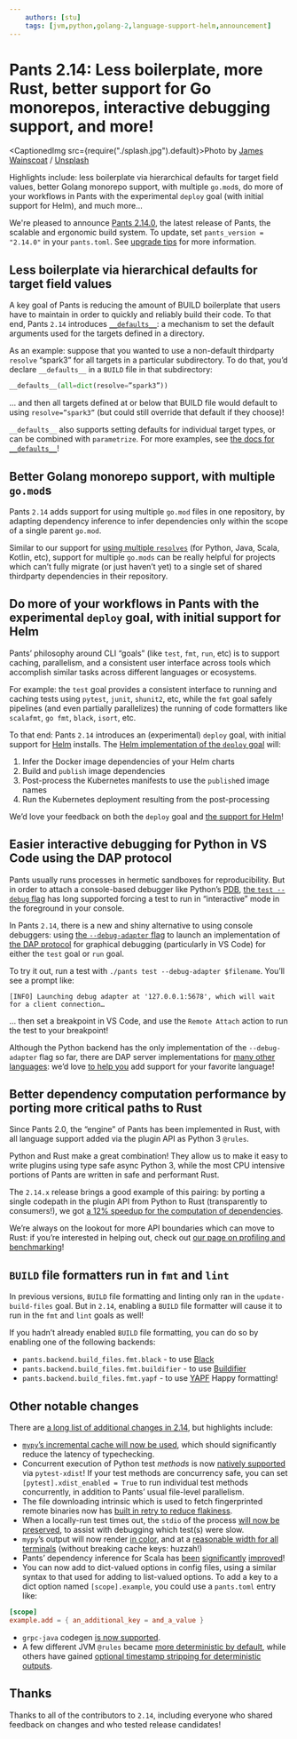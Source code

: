 ```yaml
---
    authors: [stu]
    tags: [jvm,python,golang-2,language-support-helm,announcement]
---
```


# Pants 2.14: Less boilerplate, more Rust, better support for Go monorepos, interactive debugging support, and more!

<CaptionedImg src={require("./splash.jpg").default}>Photo by [James Wainscoat](https://unsplash.com/@tumbao1949?utm_source=ghost&utm_medium=referral&utm_campaign=api-credit) / [Unsplash](https://unsplash.com/?utm_source=ghost&utm_medium=referral&utm_campaign=api-credit)</CaptionedImg>

Highlights include: less boilerplate via hierarchical defaults for target field values, better Golang monorepo support, with multiple `go.mod`s, do more of your workflows in Pants with the experimental `deploy` goal (with initial support for Helm), and much more…

<!--truncate-->

We're pleased to announce [Pants 2.14.0](https://www.pantsbuild.org/v2.14/docs), the latest release of Pants, the scalable and ergonomic build system.
To update, set `pants_version = "2.14.0"` in your `pants.toml`. See [upgrade tips](https://www.pantsbuild.org/docs/upgrade-tips) for more information.

## Less boilerplate via hierarchical defaults for target field values

A key goal of Pants is reducing the amount of BUILD boilerplate that users have to maintain in order to quickly and reliably build their code. To that end, Pants `2.14` introduces [`__defaults__`](https://www.pantsbuild.org/v2.14/docs/targets#field-default-values): a mechanism to set the default arguments used for the targets defined in a directory.

As an example: suppose that you wanted to use a non-default thirdparty `resolve` “spark3” for all targets in a particular subdirectory. To do that, you’d declare `__defaults__` in a `BUILD` file in that subdirectory:

```python
__defaults__(all=dict(resolve=”spark3”))
```

… and then all targets defined at or below that BUILD file would default to using `resolve=”spark3”` (but could still override that default if they choose)!

`__defaults__` also supports setting defaults for individual target types, or can be combined with `parametrize`. For more examples, see [the docs for `__defaults__`](https://www.pantsbuild.org/v2.14/docs/targets#field-default-values)!

## Better Golang monorepo support, with multiple `go.mod`s

Pants `2.14` adds support for using multiple `go.mod` files in one repository, by adapting dependency inference to infer dependencies only within the scope of a single parent `go.mod`.

Similar to our support for [using multiple `resolves`](https://www.pantsbuild.org/v2.14/docs/python-third-party-dependencies#user-lockfiles) (for Python, Java, Scala, Kotlin, etc), support for multiple `go.mods` can be really helpful for projects which can’t fully migrate (or just haven’t yet) to a single set of shared thirdparty dependencies in their repository.

## Do more of your workflows in Pants with the experimental `deploy` goal, with initial support for Helm

Pants’ philosophy around CLI “goals” (like `test`, `fmt`, `run`, etc) is to support caching, parallelism, and a consistent user interface across tools which accomplish similar tasks across different languages or ecosystems.

For example: the `test` goal provides a consistent interface to running and caching tests using `pytest`, `junit`, `shunit2`, etc, while the `fmt` goal safely pipelines (and even partially parallelizes) the running of code formatters like `scalafmt`, `go fmt`, `black`, `isort`, etc.

To that end: Pants `2.14` introduces an (experimental) `deploy` goal, with initial support for [Helm](https://helm.sh/) installs. The [Helm implementation of the `deploy` goal](https://www.pantsbuild.org/v2.14/docs/helm-deployments) will:

1.  Infer the Docker image dependencies of your Helm charts
2.  Build and `publish` image dependencies
3.  Post-process the Kubernetes manifests to use the `publish`ed image names
4.  Run the Kubernetes deployment resulting from the post-processing

We’d love your feedback on both the `deploy` goal and [the support for Helm](https://www.pantsbuild.org/v2.14/docs/helm-overview)!

## Easier interactive debugging for Python in VS Code using the DAP protocol

Pants usually runs processes in hermetic sandboxes for reproducibility. But in order to attach a console-based debugger like Python’s [PDB](https://docs.python.org/3/library/pdb.html), [the `test --debug` flag](https://www.pantsbuild.org/v2.14/docs/reference-test#debug) has long supported forcing a test to run in “interactive” mode in the foreground in your console.

In Pants `2.14`, there is a new and shiny alternative to using console debuggers: using [the `--debug-adapter` flag](https://www.pantsbuild.org/v2.14/docs/reference-test#debug_adapter) to launch an implementation of [the DAP protocol](https://microsoft.github.io/debug-adapter-protocol/) for graphical debugging (particularly in VS Code) for either the `test` goal or `run` goal.

To try it out, run a test with `./pants test --debug-adapter $filename`. You’ll see a prompt like:

```console
[INFO] Launching debug adapter at '127.0.0.1:5678', which will wait for a client connection…
```

… then set a breakpoint in VS Code, and use the `Remote Attach` action to run the test to your breakpoint!

Although the Python backend has the only implementation of the `--debug-adapter` flag so far, there are DAP server implementations for [many other languages](https://microsoft.github.io/debug-adapter-protocol/implementors/adapters/): we’d love [to help you](https://www.pantsbuild.org/docs/getting-help) add support for your favorite language!

## Better dependency computation performance by porting more critical paths to Rust

Since Pants 2.0, the “engine” of Pants has been implemented in Rust, with all language support added via the plugin API as Python 3 `@rules`.

Python and Rust make a great combination! They allow us to make it easy to write plugins using type safe async Python 3, while the most CPU intensive portions of Pants are written in safe and performant Rust.

The `2.14.x` release brings a good example of this pairing: by porting a single codepath in the plugin API from Python to Rust (transparently to consumers!), we got [a 12% speedup for the computation of dependencies](https://github.com/pantsbuild/pants/pull/16160).

We’re always on the lookout for more API boundaries which can move to Rust: if you’re interested in helping out, check out [our page on profiling and benchmarking](https://www.pantsbuild.org/docs/contributions-debugging)!

## `BUILD` file formatters run in `fmt` and `lint`

In previous versions, `BUILD` file formatting and linting only ran in the `update-build-files` goal. But in `2.14`, enabling a `BUILD` file formatter will cause it to run in the `fmt` and `lint` goals as well!

If you hadn’t already enabled `BUILD` file formatting, you can do so by enabling one of the following backends:

- `pants.backend.build_files.fmt.black` - to use [Black](https://black.readthedocs.io/en/stable/)
- `pants.backend.build_files.fmt.buildifier` - to use [Buildifier](https://github.com/bazelbuild/buildtools/blob/master/buildifier/README.md)
- `pants.backend.build_files.fmt.yapf` - to use [YAPF](https://github.com/google/yapf)
  Happy formatting!

## Other notable changes

There are [a long list of additional changes in 2.14](https://github.com/pantsbuild/pants/blob/main/src/python/pants/notes/2.14.x.md), but highlights include:

- [`mypy`’s incremental cache will now be used](https://github.com/pantsbuild/pants/pull/16290), which should significantly reduce the latency of typechecking.
- Concurrent execution of Python test _methods_ is now [natively supported](https://www.pantsbuild.org/v2.14/docs/python-test-goal#pytest-version-and-plugins) via `pytest-xdist`! If your test methods are concurrency safe, you can set `[pytest].xdist_enabled = True` to run individual test methods concurrently, in addition to Pants’ usual file-level parallelism.
- The file downloading intrinsic which is used to fetch fingerprinted remote binaries now has [built in retry to reduce flakiness](https://github.com/pantsbuild/pants/pull/16879).
- When a locally-run test times out, the `stdio` of the process [will now be preserved](https://github.com/pantsbuild/pants/pull/16880), to assist with debugging which test(s) were slow.
- `mypy`’s output will now render [in color](https://github.com/pantsbuild/pants/pull/16586), and at a [reasonable width for all terminals](https://github.com/pantsbuild/pants/pull/16488) (without breaking cache keys: huzzah!)
- Pants’ dependency inference for Scala has [been](https://github.com/pantsbuild/pants/pull/15865) [significantly](https://github.com/pantsbuild/pants/pull/15880) [improved](https://github.com/pantsbuild/pants/pull/16692)!
- You can now add to dict-valued options in config files, using a similar syntax to that used for adding to list-valued options. To add a key to a dict option named `[scope].example`, you could use a `pants.toml` entry like:

```toml
[scope]
example.add = { an_additional_key = and_a_value }
```

- `grpc-java` codegen [is now supported](https://github.com/pantsbuild/pants/pull/16350).
- A few different JVM `@rules` became [more deterministic by default](https://github.com/pantsbuild/pants/pull/16950), while others have gained [optional timestamp stripping for deterministic outputs](https://github.com/pantsbuild/pants/pull/16134).

## Thanks

Thanks to all of the contributors to `2.14`, including everyone who shared feedback on changes and who tested release candidates!